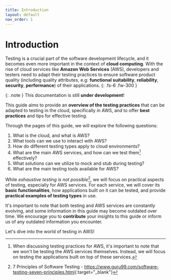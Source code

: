 ```yaml
---
title: Introduction
layout: default
nav_order: 1
---
```

# Introduction

Testing is a crucial part of the software development lifecycle, and it becomes even more important in the context of **cloud computing**. With the rise of cloud services like **Amazon Web Services** (AWS), developers and testers need to adapt their testing practices to ensure software product quality (including quality attributes, e.g: **functional suitability**, **reliability**, **security**, **performance**) of their applications.
{: .fs-6 .fw-300 }

{: .note }
This documentation is still **under development**!

This guide aims to provide an **overview of the testing practices** that can be adapted to testing in the cloud, specifically in AWS, and to offer **best practices** and tips for effective testing.

Through the pages of this guide, we will explore the following questions:
1. What is the cloud, and what is AWS?
2. What tools can we use to interact with AWS?
3. How do different testing types apply to cloud environments?
4. What are the main AWS services, and how can we test them[^1] effectively?
5. What solutions can we utilize to mock and stub during testing?
6. What are the main testing tools available for AWS?

While *exhaustive testing is not possible*[^2], we will focus on practical aspects of testing, especially for AWS services. For each service, we will cover its **basic functionalities**, how applications built on it can be tested, and provide **practical examples of testing types** in use.

It's important to note that both testing and AWS services are constantly evolving, and some information in this guide may become outdated over time. We encourage you to **contribute** your insights to this guide or inform us of any outdated information you encounter.

Let's dive into the world of testing in AWS!

[^1]: When discussing testing practices for AWS, it's important to note that we won't be testing the AWS services themselves. Instead, we will focus on testing the applications built on top of these services.
[^2]: 7 Principles of Software Testing - <https://www.guru99.com/software-testing-seven-principles.html>{:target="_blank"}
